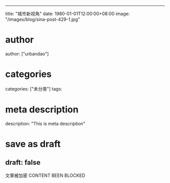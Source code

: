 
---
title: "城市新视角"
date: 1980-01-01T12:00:00+08:00
image: "/images/blog/sina-post-429-1.jpg"
# author
author: ["urbandao"]
# categories
categories: ["未分类"]
tags: 
# meta description
description: "This is meta description"
# save as draft
draft: false
---

文章被加密 CONTENT BEEN BLOCKED
